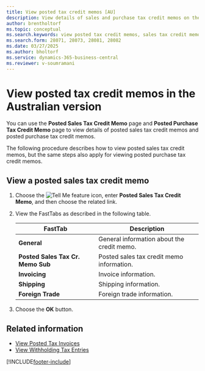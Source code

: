 ```yaml
---
title: View posted tax credit memos [AU]
description: View details of sales and purchase tax credit memos on the Posted Sales Tax Credit Memo and Posted Purch. Tax Credit Memo pages.
author: brentholtorf
ms.topic: conceptual
ms.search.keywords: view posted tax credit memos, sales tax credit memos, purchase tax credit memos, posted sales tax credit memo, posted purchase tax credit memo, Australian version
ms.search.form: 28071, 28073, 28081, 28082
ms.date: 03/27/2025
ms.author: bholtorf
ms.service: dynamics-365-business-central
ms.reviewer: v-soumramani
---
```


# View posted tax credit memos in the Australian version

You can use the **Posted Sales Tax Credit Memo** page and **Posted Purchase Tax Credit Memo** page to view details of posted sales tax credit memos and posted purchase tax credit memos.

The following procedure describes how to view posted sales tax credit memos, but the same steps also apply for viewing posted purchase tax credit memos.  

## View a posted sales tax credit memo  

1. Choose the ![Tell Me feature](../../media/ui-search/search_small.png "Tell me what you want to do") icon, enter **Posted Sales Tax Credit Memo**, and then choose the related link.  
1. View the FastTabs as described in the following table.  

    |FastTab|Description|  
    |-------------|---------------------------------------|  
    |**General**|General information about the credit memo.|  
    |**Posted Sales Tax Cr. Memo Sub**|Posted sales tax credit memo information.|  
    |**Invoicing**|Invoice information.|  
    |**Shipping**|Shipping information.|  
    |**Foreign Trade**|Foreign trade information.|  

1. Choose the **OK** button.  

## Related information

- [View Posted Tax Invoices](how-to-view-posted-tax-invoices.md)
- [View Withholding Tax Entries](how-to-view-withholding-tax-entries.md)

[!INCLUDE[footer-include](../../includes/footer-banner.md)]
